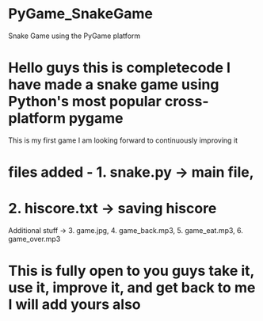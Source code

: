 # PyGame_SnakeGame
Snake Game using the PyGame platform
# Hello guys this is completecode I have made a snake game using Python's most popular cross-platform pygame 
This is my first game I am looking forward to continuously improving it 
# files added - 1. snake.py -> main file, 
#               2. hiscore.txt -> saving hiscore
Additional stuff -> 3. game.jpg,  4. game_back.mp3,  5. game_eat.mp3,   6. game_over.mp3
# This is fully open to you guys take it, use it, improve it, and get back to me I will add yours also

